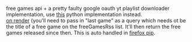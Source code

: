 free games api + a pretty faulty google oauth yt playlist downloader implementation, use <a href='https://github.com/jashith1/playlistDownloader'>this</a> python implementation instead. <br>
<a href='https://pipapi.onrender.com/freeGames'>on render</a> (you'll need to pass in "last game" as a query which needs ot be the title of a free game on the freeGamesRss list. It'll then return the free games released since then. This is auto handled in <a href="https://github.com/jashith1/firefoxPip">firefox pip</a>. 
